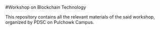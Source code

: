 #Workshop on Blockchain Technology

This repository contains all the relevant materials of the said workshop, organized by PDSC on Pulchowk Campus.
